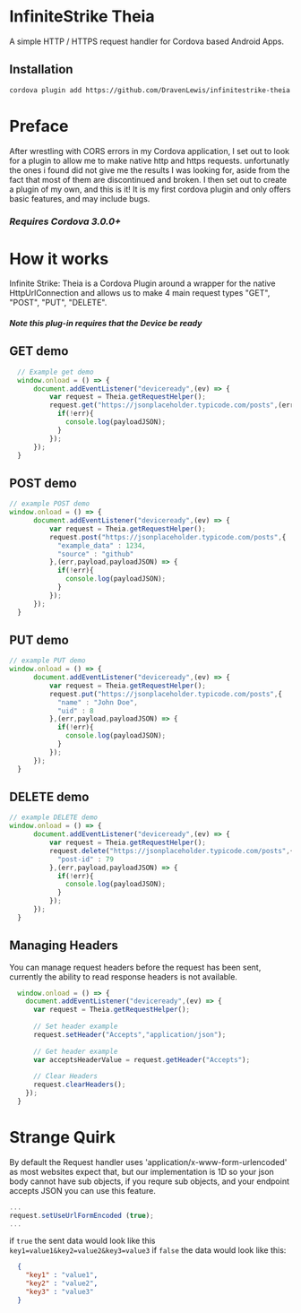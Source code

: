 # InfiniteStrike Theia
A simple HTTP / HTTPS request handler for Cordova based Android Apps.

## Installation

```sh 
cordova plugin add https://github.com/DravenLewis/infinitestrike-theia.git 
```

# Preface
After wrestling with CORS errors in my Cordova application, I set out to look for a plugin to allow me to make native http and https requests.
unfortunatly the ones i found did not give me the results I was looking for, aside from the fact that most of them are discontinued and broken.
I then set out to create a plugin of my own, and this is it! It is my first cordova plugin and only offers basic features, and may include bugs.

### *Requires Cordova 3.0.0+*

# How it works
Infinite Strike: Theia is a Cordova Plugin around a wrapper for the native HttpUrlConnection and allows us to make 4 main request types "GET", "POST", "PUT", "DELETE".

##### *Note this plug-in requires that the Device be ready*

## GET demo
```javascript
  // Example get demo
  window.onload = () => {
      document.addEventListener("deviceready",(ev) => {
          var request = Theia.getRequestHelper();
          request.get("https://jsonplaceholder.typicode.com/posts",(err,payload,payloadJSON) => {
            if(!err){
              console.log(payloadJSON);
            }
          });
      });
  }
```

## POST demo
```javascript
// example POST demo
window.onload = () => {
      document.addEventListener("deviceready",(ev) => {
          var request = Theia.getRequestHelper();
          request.post("https://jsonplaceholder.typicode.com/posts",{
            "example_data" : 1234,
            "source" : "github"
          },(err,payload,payloadJSON) => {
            if(!err){
              console.log(payloadJSON);
            }
          });
      });
  }
```

## PUT demo
```javascript
// example PUT demo
window.onload = () => {
      document.addEventListener("deviceready",(ev) => {
          var request = Theia.getRequestHelper();
          request.put("https://jsonplaceholder.typicode.com/posts",{
            "name" : "John Doe",
            "uid" : 8 
          },(err,payload,payloadJSON) => {
            if(!err){
              console.log(payloadJSON);
            }
          });
      });
  }
```

## DELETE demo
```javascript
// example DELETE demo
window.onload = () => {
      document.addEventListener("deviceready",(ev) => {
          var request = Theia.getRequestHelper();
          request.delete("https://jsonplaceholder.typicode.com/posts",{
            "post-id" : 79
          },(err,payload,payloadJSON) => {
            if(!err){
              console.log(payloadJSON);
            }
          });
      });
  }
```

## Managing Headers

You can manage request headers before the request has been sent, currently the ability to read response headers
is not available.

```javascript
  window.onload = () => {
    document.addEventListener("deviceready",(ev) => {
      var request = Theia.getRequestHelper();
      
      // Set header example
      request.setHeader("Accepts","application/json");
      
      // Get header example
      var acceptsHeaderValue = request.getHeader("Accepts");
      
      // Clear Headers
      request.clearHeaders();
    });
  }
```

# Strange Quirk

By default the Request handler uses 'application/x-www-form-urlencoded' as most websites expect that, but our implementation is 1D so your
json body cannot have sub objects, if you requre sub objects, and your endpoint accepts JSON you can use this feature.

```javascript
...
request.setUseUrlFormEncoded (true);
...
```

if `true` the sent data would look like this `key1=value1&key2=value2&key3=value3` if `false` the data would look like this:
```json
  {
    "key1" : "value1",
    "key2" : "value2",
    "key3" : "value3"
  }
```










